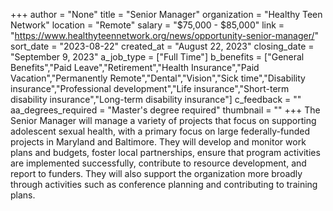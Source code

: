 +++
author = "None"
title = "Senior Manager"
organization = "Healthy Teen Network"
location = "Remote"
salary = "$75,000 - $85,000"
link = "https://www.healthyteennetwork.org/news/opportunity-senior-manager/"
sort_date = "2023-08-22"
created_at = "August 22, 2023"
closing_date = "September 9, 2023"
a_job_type = ["Full Time"]
b_benefits = ["General Benefits","Paid Leave","Retirement","Health Insurance","Paid Vacation","Permanently Remote","Dental","Vision","Sick time","Disability insurance","Professional development","Life insurance","Short-term disability insurance","Long-term disability insurance"]
c_feedback = ""
aa_degrees_required = "Master's degree required"
thumbnail = ""
+++
The Senior Manager will manage a variety of projects that focus on supporting adolescent sexual health, with a primary focus on large federally-funded projects in Maryland and Baltimore. They will develop and monitor work plans and budgets, foster local partnerships, ensure that program activities are implemented successfully, contribute to resource development, and report to funders. They will also support the organization more broadly through activities such as conference planning and contributing to training plans.  